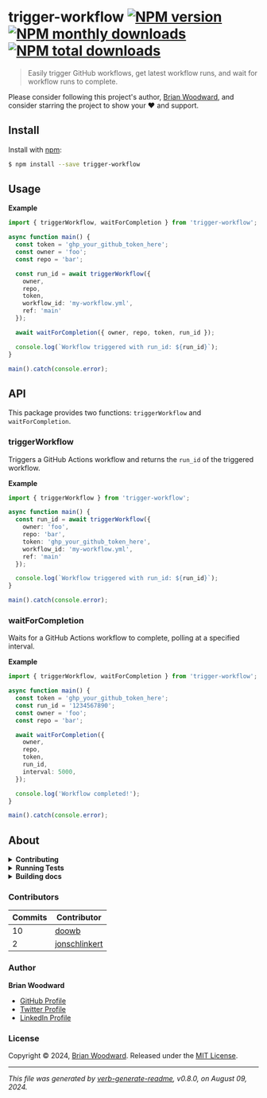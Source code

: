 # trigger-workflow [![NPM version](https://img.shields.io/npm/v/trigger-workflow.svg?style=flat)](https://www.npmjs.com/package/trigger-workflow) [![NPM monthly downloads](https://img.shields.io/npm/dm/trigger-workflow.svg?style=flat)](https://npmjs.org/package/trigger-workflow) [![NPM total downloads](https://img.shields.io/npm/dt/trigger-workflow.svg?style=flat)](https://npmjs.org/package/trigger-workflow)

> Easily trigger GitHub workflows, get latest workflow runs, and wait for workflow runs to complete.

Please consider following this project's author, [Brian Woodward](https://github.com/doowb), and consider starring the project to show your :heart: and support.

## Install

Install with [npm](https://www.npmjs.com/):

```sh
$ npm install --save trigger-workflow
```

## Usage

**Example**

```ts
import { triggerWorkflow, waitForCompletion } from 'trigger-workflow';

async function main() {
  const token = 'ghp_your_github_token_here';
  const owner = 'foo';
  const repo = 'bar';

  const run_id = await triggerWorkflow({
    owner,
    repo,
    token,
    workflow_id: 'my-workflow.yml',
    ref: 'main'
  });

  await waitForCompletion({ owner, repo, token, run_id });

  console.log(`Workflow triggered with run_id: ${run_id}`);
}

main().catch(console.error);
```

## API

This package provides two functions: `triggerWorkflow` and `waitForCompletion`.

### triggerWorkflow

Triggers a GitHub Actions workflow and returns the `run_id` of the triggered workflow.

**Example**

```ts
import { triggerWorkflow } from 'trigger-workflow';

async function main() {
  const run_id = await triggerWorkflow({
    owner: 'foo',
    repo: 'bar',
    token: 'ghp_your_github_token_here',
    workflow_id: 'my-workflow.yml',
    ref: 'main'
  });

  console.log(`Workflow triggered with run_id: ${run_id}`);
}

main().catch(console.error);
```

### waitForCompletion

Waits for a GitHub Actions workflow to complete, polling at a specified interval.

**Example**

```ts
import { triggerWorkflow, waitForCompletion } from 'trigger-workflow';

async function main() {
  const token = 'ghp_your_github_token_here';
  const run_id = '1234567890';
  const owner = 'foo';
  const repo = 'bar';

  await waitForCompletion({
    owner,
    repo,
    token,
    run_id,
    interval: 5000,
  });

  console.log('Workflow completed!');
}

main().catch(console.error);
```

## About

<details>
<summary><strong>Contributing</strong></summary>

Pull requests and stars are always welcome. For bugs and feature requests, [please create an issue](../../issues/new).

</details>

<details>
<summary><strong>Running Tests</strong></summary>

Running and reviewing unit tests is a great way to get familiarized with a library and its API. You can install dependencies and run tests with the following command:

```sh
$ npm install && npm test
```

</details>

<details>
<summary><strong>Building docs</strong></summary>

_(This project's readme.md is generated by [verb](https://github.com/verbose/verb-generate-readme), please don't edit the readme directly. Any changes to the readme must be made in the [.verb.md](.verb.md) readme template.)_

To generate the readme, run the following command:

```sh
$ npm install -g verbose/verb#dev verb-generate-readme && verb
```

</details>

### Contributors

| **Commits** | **Contributor** |  
| --- | --- |  
| 10 | [doowb](https://github.com/doowb) |  
| 2  | [jonschlinkert](https://github.com/jonschlinkert) |  

### Author

**Brian Woodward**

* [GitHub Profile](https://github.com/doowb)
* [Twitter Profile](https://twitter.com/doowb)
* [LinkedIn Profile](https://linkedin.com/in/woodwardbrian)

### License

Copyright © 2024, [Brian Woodward](https://github.com/doowb).
Released under the [MIT License](LICENSE).

***

_This file was generated by [verb-generate-readme](https://github.com/verbose/verb-generate-readme), v0.8.0, on August 09, 2024._